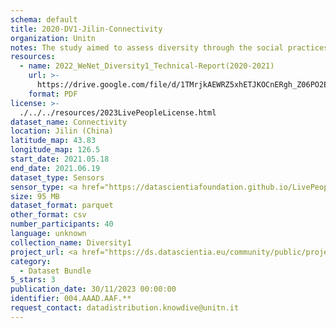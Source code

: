 ```yaml
---
schema: default
title: 2020-DV1-Jilin-Connectivity
organization: Unitn
notes: The study aimed to assess diversity through the social practices and daily behaviors of university students from eight different countries. The research was carried out in two phases. Initially, a large sample of students from Denmark, Italy, Mongolia, Paraguay, the United Kingdom, China, Mexico, and India, completed a survey on their social practices, as well as their socio-demographic, cultural, and psychological elements. In the second phase, a sub-sample of the respondents engaged in a four-week data collection by using an innovative smartphone application called iLog. This app collected data from thirty-four smartphone sensors around the clock, allowing for an in-depth investigation into the diversity and daily routines of university students across countries, both synchronically and diachronically.
resources:
  - name: 2022_WeNet_Diversity1_Technical-Report(2020-2021)
    url: >-
      https://drive.google.com/file/d/1TMrjkAEWRZ5xhETJKOCnERgh_Z06PO2E/view?usp=drive_link
    format: PDF
license: >-
  ./../../resources/2023LivePeopleLicense.html
dataset_name: Connectivity
location: Jilin (China)
latitude_map: 43.83
longitude_map: 126.5
start_date: 2021.05.18
end_date: 2021.06.19
dataset_type: Sensors
sensor_type: <a href="https://datascientiafoundation.github.io/LivePeople/datasets/2020-DV1-Jilin-Cellular%20Network/"> cellular network</a>, <a href="https://datascientiafoundation.github.io/LivePeople/datasets/2020-DV1-Amrita-Wifi%20Networks%20Event/">wifi networks</a>, <a href="https://datascientiafoundation.github.io/LivePeople/datasets/2020-DV1-Jilin-Wifi%20Networks%20Event/">wifi</a>,  <a href="https://datascientiafoundation.github.io/LivePeople/datasets/2020-DV1-Jilin-Bluetooth%20Normal%20Event/">bluetooth normal event</a>,  <a href="https://datascientiafoundation.github.io/LivePeople/datasets/2020-DV1-Jilin-Bluetooth%20Low%20Energy%20Event/">bluetooth low energy event</a>
size: 95 MB
dataset_format: parquet
other_format: csv
number_participants: 40
language: unknown
collection_name: Diversity1
project_url: <a href="https://ds.datascientia.eu/community/public/projects/923b2c1c-166c-4f53-a274-c9d6eaa5ad4f">https://ds.datascientia.eu/community/public/projects/923b2c1c-166c-4f53-a274-c9d6eaa5ad4f</a>
category:
  - Dataset Bundle
5_stars: 3
publication_date: 30/11/2023 00:00:00
identifier: 004.AAAD.AAF.**
request_contact: datadistribution.knowdive@unitn.it
---
```

